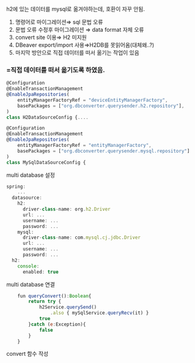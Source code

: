 h2에 있는 데이터를 mysql로 옮겨야하는데, 호환이 자꾸 안됨.

1. 명령어로 마이그레이션⇒ sql 문법 오류
2. 문법 오류 수정후 마이그레이션 ⇒ data format 자체 오류
3. convert site 이용⇒ H2 미지원
4. DBeaver export/import 사용⇒H2DB를 못읽어옴(대체왜..?)
5. 마지막 방안으로 직접 데이터를 떠서 옮기는 작업이 있음

### =직접 데이터를 떠서 옮기도록 하였음.

```jsx
@Configuration
@EnableTransactionManagement
@EnableJpaRepositories(
    entityManagerFactoryRef = "deviceEntityManagerFactory",
    basePackages = ["org.dbconverter.querysender.h2.repository"],
)
class H2DataSourceConfig {....
```

```jsx
@Configuration
@EnableTransactionManagement
@EnableJpaRepositories(
    entityManagerFactoryRef = "entityManagerFactory",
    basePackages = ["org.dbconverter.querysender.mysql.repository"]
)
class MySqlDataSourceConfig {
```

multi database 설정

```jsx
spring:
	...
  datasource:
    h2:
      driver-class-name: org.h2.Driver
      url: ...
      username: ...
      password: ...
    mysql:
      driver-class-name: com.mysql.cj.jdbc.Driver
      url: ...
      username: ...
      password: ...
  h2:
    console:
      enabled: true
```

multi database 연결

```jsx
    fun queryConvert():Boolean{
        return try {
            h2Service.querySend()
                .also { mySqlService.queryRecv(it) }
            true
        }catch (e:Exception){
            false
        }
    }
```

convert 함수 작성
